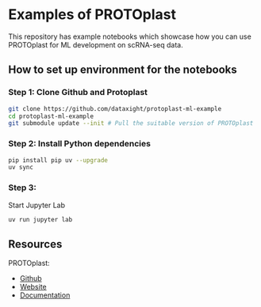# Examples of PROTOplast

This repository has example notebooks which showcase how you can use PROTOplast for ML development on scRNA-seq data.

## How to set up environment for the notebooks

### Step 1: Clone Github and Protoplast

```bash
git clone https://github.com/dataxight/protoplast-ml-example
cd protoplast-ml-example
git submodule update --init # Pull the suitable version of PROTOplast
```

### Step 2: Install Python dependencies

```bash
pip install pip uv --upgrade
uv sync
```

### Step 3: 

Start Jupyter Lab
```bash
uv run jupyter lab
```

## Resources

PROTOplast:

- [Github](https://github.com/dataxight/protoplast)
- [Website](https://wwww.dataxight.com/services/protoplast)
- [Documentation](https://protoplast.dataxight.com)